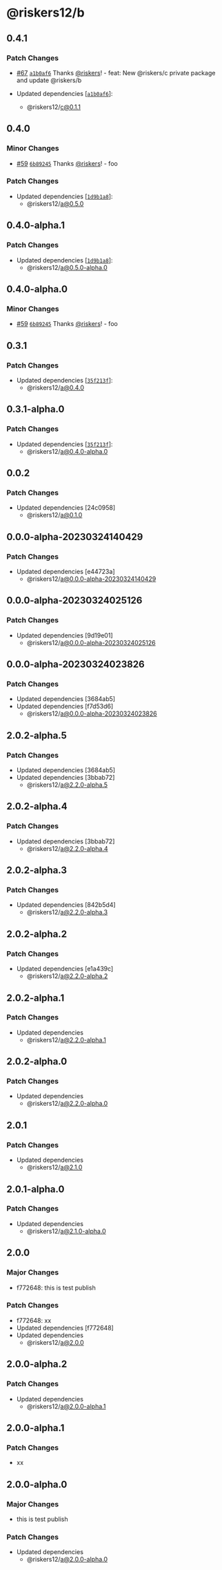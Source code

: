 # @riskers12/b

## 0.4.1

### Patch Changes

- [#67](https://github.com/riskers/fe-bootstrap-template/pull/67) [`a1b0af6`](https://github.com/riskers/fe-bootstrap-template/commit/a1b0af646ef120b688c839bc28e1be1f223d76ec) Thanks [@riskers](https://github.com/riskers)! - feat: New @riskers/c private package and update @riskers/b

- Updated dependencies [[`a1b0af6`](https://github.com/riskers/fe-bootstrap-template/commit/a1b0af646ef120b688c839bc28e1be1f223d76ec)]:
  - @riskers12/c@0.1.1

## 0.4.0

### Minor Changes

- [#59](https://github.com/riskers/fe-bootstrap-template/pull/59) [`6b89245`](https://github.com/riskers/fe-bootstrap-template/commit/6b892456b31b34203ab59a9672dc4486300986cd) Thanks [@riskers](https://github.com/riskers)! - foo

### Patch Changes

- Updated dependencies [[`1d9b1a8`](https://github.com/riskers/fe-bootstrap-template/commit/1d9b1a88a3d29627c9558a202028e947632f689d)]:
  - @riskers12/a@0.5.0

## 0.4.0-alpha.1

### Patch Changes

- Updated dependencies [[`1d9b1a8`](https://github.com/riskers/fe-bootstrap-template/commit/1d9b1a88a3d29627c9558a202028e947632f689d)]:
  - @riskers12/a@0.5.0-alpha.0

## 0.4.0-alpha.0

### Minor Changes

- [#59](https://github.com/riskers/fe-bootstrap-template/pull/59) [`6b89245`](https://github.com/riskers/fe-bootstrap-template/commit/6b892456b31b34203ab59a9672dc4486300986cd) Thanks [@riskers](https://github.com/riskers)! - foo

## 0.3.1

### Patch Changes

- Updated dependencies [[`35f213f`](https://github.com/riskers/fe-bootstrap-template/commit/35f213f20d0c4976f562877f1e643c4e40823f2e)]:
  - @riskers12/a@0.4.0

## 0.3.1-alpha.0

### Patch Changes

- Updated dependencies [[`35f213f`](https://github.com/riskers/fe-bootstrap-template/commit/35f213f20d0c4976f562877f1e643c4e40823f2e)]:
  - @riskers12/a@0.4.0-alpha.0

## 0.0.2

### Patch Changes

- Updated dependencies [24c0958]
  - @riskers12/a@0.1.0

## 0.0.0-alpha-20230324140429

### Patch Changes

- Updated dependencies [e44723a]
  - @riskers12/a@0.0.0-alpha-20230324140429

## 0.0.0-alpha-20230324025126

### Patch Changes

- Updated dependencies [9d19e01]
  - @riskers12/a@0.0.0-alpha-20230324025126

## 0.0.0-alpha-20230324023826

### Patch Changes

- Updated dependencies [3684ab5]
- Updated dependencies [f7d53d6]
  - @riskers12/a@0.0.0-alpha-20230324023826

## 2.0.2-alpha.5

### Patch Changes

- Updated dependencies [3684ab5]
- Updated dependencies [3bbab72]
  - @riskers12/a@2.2.0-alpha.5

## 2.0.2-alpha.4

### Patch Changes

- Updated dependencies [3bbab72]
  - @riskers12/a@2.2.0-alpha.4

## 2.0.2-alpha.3

### Patch Changes

- Updated dependencies [842b5d4]
  - @riskers12/a@2.2.0-alpha.3

## 2.0.2-alpha.2

### Patch Changes

- Updated dependencies [e1a439c]
  - @riskers12/a@2.2.0-alpha.2

## 2.0.2-alpha.1

### Patch Changes

- Updated dependencies
  - @riskers12/a@2.2.0-alpha.1

## 2.0.2-alpha.0

### Patch Changes

- Updated dependencies
  - @riskers12/a@2.2.0-alpha.0

## 2.0.1

### Patch Changes

- Updated dependencies
  - @riskers12/a@2.1.0

## 2.0.1-alpha.0

### Patch Changes

- Updated dependencies
  - @riskers12/a@2.1.0-alpha.0

## 2.0.0

### Major Changes

- f772648: this is test publish

### Patch Changes

- f772648: xx
- Updated dependencies [f772648]
- Updated dependencies
  - @riskers12/a@2.0.0

## 2.0.0-alpha.2

### Patch Changes

- Updated dependencies
  - @riskers12/a@2.0.0-alpha.1

## 2.0.0-alpha.1

### Patch Changes

- xx

## 2.0.0-alpha.0

### Major Changes

- this is test publish

### Patch Changes

- Updated dependencies
  - @riskers12/a@2.0.0-alpha.0
